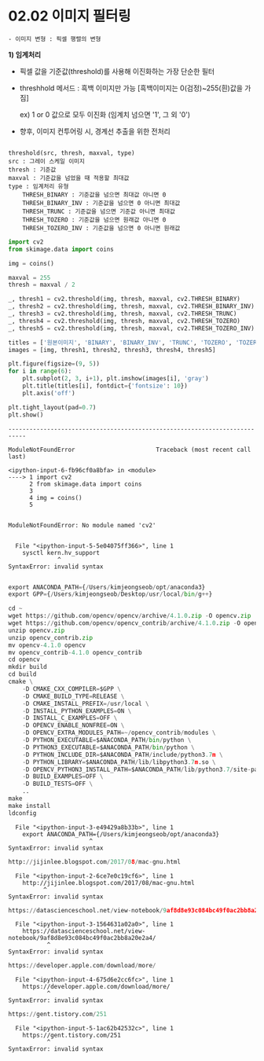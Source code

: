 # 02.02 이미지 필터링

    - 이미지 변형 : 픽셀 행렬의 변형
   
    
**1) 임계처리**

- 픽셀 값을 기준값(threshold)를 사용해 이진화하는 가장 단순한 필터
* threshhold 메서드 : 흑백 이미지만 가능 [흑백이미지는 0(검정)~255(흰)값을 가짐]

    ex) 1 or 0 값으로 모두 이진화 (임계치 넘으면 '1', 그 외 '0')
    
    
- 향후, 이미지 컨투어링 시, 경계선 추출을 위한 전처리


```

threshold(src, thresh, maxval, type)
src : 그레이 스케일 이미지
thresh : 기준값
maxval : 기준값을 넘었을 때 적용할 최대값
type : 임계처리 유형
    THRESH_BINARY : 기준값을 넘으면 최대값 아니면 0
    THRESH_BINARY_INV : 기준값을 넘으면 0 아니면 최대값
    THRESH_TRUNC : 기준값을 넘으면 기준값 아니면 최대값
    THRESH_TOZERO : 기준값을 넘으면 원래값 아니면 0
    THRESH_TOZERO_INV : 기준값을 넘으면 0 아니면 원래값
```


```python
import cv2
from skimage.data import coins

img = coins()

maxval = 255
thresh = maxval / 2

_, thresh1 = cv2.threshold(img, thresh, maxval, cv2.THRESH_BINARY)
_, thresh2 = cv2.threshold(img, thresh, maxval, cv2.THRESH_BINARY_INV)
_, thresh3 = cv2.threshold(img, thresh, maxval, cv2.THRESH_TRUNC)
_, thresh4 = cv2.threshold(img, thresh, maxval, cv2.THRESH_TOZERO)
_, thresh5 = cv2.threshold(img, thresh, maxval, cv2.THRESH_TOZERO_INV)

titles = ['원본이미지', 'BINARY', 'BINARY_INV', 'TRUNC', 'TOZERO', 'TOZERO_INV']
images = [img, thresh1, thresh2, thresh3, thresh4, thresh5]

plt.figure(figsize=(9, 5))
for i in range(6):
    plt.subplot(2, 3, i+1), plt.imshow(images[i], 'gray')
    plt.title(titles[i], fontdict={'fontsize': 10})
    plt.axis('off')

plt.tight_layout(pad=0.7)
plt.show()
```


    ---------------------------------------------------------------------------

    ModuleNotFoundError                       Traceback (most recent call last)

    <ipython-input-6-fb96cf0a8bfa> in <module>
    ----> 1 import cv2
          2 from skimage.data import coins
          3 
          4 img = coins()
          5 


    ModuleNotFoundError: No module named 'cv2'



```python

```


      File "<ipython-input-5-5e04075ff366>", line 1
        sysctl kern.hv_support
                  ^
    SyntaxError: invalid syntax




```python

```


```python
export ANACONDA_PATH={/Users/kimjeongseob/opt/anaconda3}
export GPP={/Users/kimjeongseob/Desktop/usr/local/bin/g++}

cd ~
wget https://github.com/opencv/opencv/archive/4.1.0.zip -O opencv.zip
wget https://github.com/opencv/opencv_contrib/archive/4.1.0.zip -O opencv_contrib.zip
unzip opencv.zip
unzip opencv_contrib.zip
mv opencv-4.1.0 opencv
mv opencv_contrib-4.1.0 opencv_contrib
cd opencv
mkdir build
cd build
cmake \
    -D CMAKE_CXX_COMPILER=$GPP \
    -D CMAKE_BUILD_TYPE=RELEASE \
    -D CMAKE_INSTALL_PREFIX=/usr/local \
    -D INSTALL_PYTHON_EXAMPLES=ON \
    -D INSTALL_C_EXAMPLES=OFF \
    -D OPENCV_ENABLE_NONFREE=ON \
    -D OPENCV_EXTRA_MODULES_PATH=~/opencv_contrib/modules \
    -D PYTHON_EXECUTABLE=$ANACONDA_PATH/bin/python \
    -D PYTHON3_EXECUTABLE=$ANACONDA_PATH/bin/python \
    -D PYTHON_INCLUDE_DIR=$ANACONDA_PATH/include/python3.7m \
    -D PYTHON_LIBRARY=$ANACONDA_PATH/lib/libpython3.7m.so \
    -D OPENCV_PYTHON3_INSTALL_PATH=$ANACONDA_PATH/lib/python3.7/site-packages \
    -D BUILD_EXAMPLES=OFF \
    -D BUILD_TESTS=OFF \
    ..
make
make install
ldconfig
```


      File "<ipython-input-3-e49429a8b33b>", line 1
        export ANACONDA_PATH={/Users/kimjeongseob/opt/anaconda3}
                           ^
    SyntaxError: invalid syntax




```python
http://jijinlee.blogspot.com/2017/08/mac-gnu.html
```


      File "<ipython-input-2-6ce7e0c19cf6>", line 1
        http://jijinlee.blogspot.com/2017/08/mac-gnu.html
              ^
    SyntaxError: invalid syntax




```python
https://datascienceschool.net/view-notebook/9af8d8e93c084bc49f0ac2bb8a20e2a4/
```


      File "<ipython-input-3-1564631a02a0>", line 1
        https://datascienceschool.net/view-notebook/9af8d8e93c084bc49f0ac2bb8a20e2a4/
               ^
    SyntaxError: invalid syntax




```python
https://developer.apple.com/download/more/
```


      File "<ipython-input-4-675d6e2cc6fc>", line 1
        https://developer.apple.com/download/more/
               ^
    SyntaxError: invalid syntax




```python
https://gent.tistory.com/251
```


      File "<ipython-input-5-1ac62b42532c>", line 1
        https://gent.tistory.com/251
               ^
    SyntaxError: invalid syntax




```python

```

